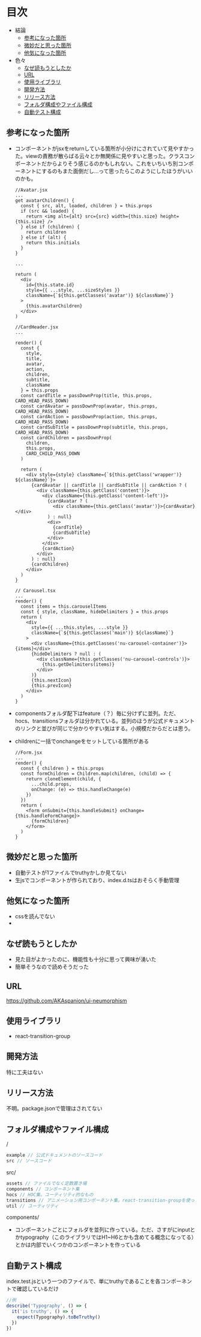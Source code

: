 # 目次

- 結論
  - [参考になった箇所](#参考になった箇所)
  - [微妙だと思った箇所](#微妙だと思った箇所)
  - [他気になった箇所](#他気になった箇所)
- 色々
  - [なぜ読もうとしたか](#なぜ読もうとしたか)
  - [URL](#url)
  - [使用ライブラリ](#使用ライブラリ)
  - [開発方法](#開発方法)
  - [リリース方法](#リリース方法)
  - [フォルダ構成やファイル構成](#フォルダ構成やファイル構成)
  - [自動テスト構成](#自動テスト構成)

## 参考になった箇所

- コンポーネントがjsxをreturnしている箇所が小分けにされていて見やすかった。viewの責務が散らばる云々とか無関係に見やすいと思った。クラスコンポーネントだからよりそう感じるのかもしれない。これをいちいち別コンポーネントにするのもまた面倒だし…って思ったらこのようにしたほうがいいのかも。

  ```tsx
  //Avatar.jsx
  ...
  get avatarChildren() {
    const { src, alt, loaded, children } = this.props
    if (src && loaded) {
      return <img alt={alt} src={src} width={this.size} height={this.size} />
    } else if (children) {
      return children
    } else if (alt) {
      return this.initials
    }
  }

  ...
  
  return (
    <div
      id={this.state.id}
      style={{ ...style, ...sizeStyles }}
      className={`${this.getClasses('avatar')} ${className}`}
    >
      {this.avatarChildren}
    </div>
  )
  ```

  ```tsx
  //CardHeader.jsx
  ...

  render() {
    const {
      style,
      title,
      avatar,
      action,
      children,
      subtitle,
      className
    } = this.props
    const cardTitle = passDownProp(title, this.props, CARD_HEAD_PASS_DOWN)
    const cardAvatar = passDownProp(avatar, this.props, CARD_HEAD_PASS_DOWN)
    const cardAction = passDownProp(action, this.props, CARD_HEAD_PASS_DOWN)
    const cardSubTitle = passDownProp(subtitle, this.props, CARD_HEAD_PASS_DOWN)
    const cardChildren = passDownProp(
      children,
      this.props,
      CARD_CHILD_PASS_DOWN
    )

    return (
      <div style={style} className={`${this.getClass('wrapper')} ${className}`}>
        {cardAvatar || cardTitle || cardSubTitle || cardAction ? (
          <div className={this.getClass('content')}>
            <div className={this.getClass('content-left')}>
              {cardAvatar ? (
                <div className={this.getClass('avatar')}>{cardAvatar}</div>
              ) : null}
              <div>
                {cardTitle}
                {cardSubTitle}
              </div>
            </div>
            {cardAction}
          </div>
        ) : null}
        {cardChildren}
      </div>
    )
  }
  ```

  ```tsx
  // Carousel.tsx
  ...
  render() {
    const items = this.carouselItems
    const { style, className, hideDelimiters } = this.props
    return (
      <div
        style={{ ...this.styles, ...style }}
        className={`${this.getClasses('main')} ${className}`}
      >
        <div className={this.getClasses('nu-carousel-container')}>{items}</div>
        {hideDelimiters ? null : (
          <div className={this.getClasses('nu-carousel-controls')}>
            {this.getDelimiters(items)}
          </div>
        )}
        {this.nextIcon}
        {this.prevIcon}
      </div>
    )
  }
  ```

- componentsフォルダ配下はfeature（？）毎に分けずに並列。ただ、hocs、transitionsフォルダは分かれている。並列のほうが公式ドキュメントのリンクと並びが同じで分かりやすい気はする。小規模だからだとは思う。
- childrenに一括でonchangeをセットしている箇所がある

  ```tsx
  //Form.jsx
  ...
  render() {
    const { children } = this.props
    const formChildren = Children.map(children, (child) => {
      return cloneElement(child, {
        ...child.props,
        onChange: (e) => this.handleChange(e)
      })
    })
    return (
      <form onSubmit={this.handleSubmit} onChange={this.handleFormChange}>
        {formChildren}
      </form>
    )
  }
  ```

## 微妙だと思った箇所

- 自動テストが1ファイルでtruthyかしか見てない
- 生jsでコンポーネントが作られており、index.d.tsはおそらく手動管理

## 他気になった箇所

- cssを読んでない
-

## なぜ読もうとしたか

- 見た目がよかったのに、機能性も十分に思って興味が湧いた
- 簡単そうなので読めそうだった

## URL

<https://github.com/AKAspanion/ui-neumorphism>

## 使用ライブラリ

- react-transition-group

## 開発方法

特に工夫はない

## リリース方法

不明。package.jsonで管理はされてない

## フォルダ構成やファイル構成

/

```js
example // 公式ドキュメントのソースコード
src // ソースコード
```

src/

```js
assets // ファイルでなく定数置き場
components // コンポーネント集
hocs // HOC集。ユーティリティ的なもの
transitions // アニメーション用コンポーネント集。react-transition-groupを使っている
util // ユーティリティ
```

components/

- コンポーネントごとにフォルダを並列に作っている。ただ、さすがにinputとかtypography（このライブラリではH1~H6とかも含めてる概念になってる）とかは内部でいくつかのコンポーネントを作っている

## 自動テスト構成

index.test.jsという一つのファイルで、単にtruthyであることを各コンポーネントで確認しているだけ

```js
//例
describe('Typography', () => {
  it('is truthy', () => {
    expect(Typography).toBeTruthy()
  })
})
```
